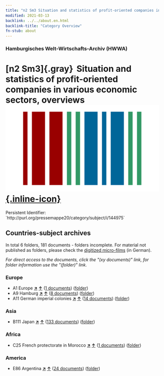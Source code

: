 ```yaml
---
title: "n2 Sm3 Situation and statistics of profit-oriented companies in various economic sectors, overviews"
modified: 2021-03-13
backlink: ../../about.en.html
backlink-title: "Category Overview"
fn-stub: about
---
```


### Hamburgisches Welt-Wirtschafts-Archiv (HWWA)

# [n2 Sm3]{.gray}&#8201; Situation and statistics of profit-oriented companies in various economic sectors, overviews &#160; [![Wikidata](/images/Wikidata-logo.svg "Wikidata"){.inline-icon}](http://www.wikidata.org/entity/Q104710415)

<div class="hint">Persistent Identifier: `http://purl.org/pressemappe20/category/subject/i/144975`</div>







## Countries-subject archives





In total 6 folders, 181 documents - folders incomplete.
For material not published as folders, please check the [digitized micro-films](/film/h1_sh.de.html) (in German).

_For direct access to the documents, click the "(xy documents)" link, for folder information use the "(folder)" link._



### Europe

- A1 Europe [**&nearr;**](../../../geo/i/140892/about.en.html "Europe (all folders)") [**&uarr;**](../../../geo/about.en.html#A1 "Country category system") (<a href="https://pm20.zbw.eu/iiifview/folder/sh/140892,144975" title="about: Europe : Situation and statistics of profit-oriented companies in various economic sectors, overviews" target="_blank">1 documents</a>) ([folder](../../../../folder/sh/1408xx/140892/1449xx/144975/about.en.html))
- A9 Hamburg [**&nearr;**](../../../geo/i/140905/about.en.html "Hamburg (all folders)") [**&uarr;**](../../../geo/about.en.html#A9 "Country category system") (<a href="https://pm20.zbw.eu/iiifview/folder/sh/140905,144975" title="about: Hamburg : Situation and statistics of profit-oriented companies in various economic sectors, overviews" target="_blank">8 documents</a>) ([folder](../../../../folder/sh/1409xx/140905/1449xx/144975/about.en.html))
- A11 German imperial colonies [**&nearr;**](../../../geo/i/140960/about.en.html "German imperial colonies (all folders)") [**&uarr;**](../../../geo/about.en.html#A11 "Country category system") (<a href="https://pm20.zbw.eu/iiifview/folder/sh/140960,144975" title="about: German imperial colonies : Situation and statistics of profit-oriented companies in various economic sectors, overviews" target="_blank">14 documents</a>) ([folder](../../../../folder/sh/1409xx/140960/1449xx/144975/about.en.html))

### Asia

- B111 Japan [**&nearr;**](../../../geo/i/141272/about.en.html "Japan (all folders)") [**&uarr;**](../../../geo/about.en.html#B111 "Country category system") (<a href="https://pm20.zbw.eu/iiifview/folder/sh/141272,144975" title="about: Japan : Situation and statistics of profit-oriented companies in various economic sectors, overviews" target="_blank">133 documents</a>) ([folder](../../../../folder/sh/1412xx/141272/1449xx/144975/about.en.html))

### Africa

- C25 French protectorate in Morocco [**&nearr;**](../../../geo/i/141358/about.en.html "French protectorate in Morocco (all folders)") [**&uarr;**](../../../geo/about.en.html#C25 "Country category system") (<a href="https://pm20.zbw.eu/iiifview/folder/sh/141358,144975" title="about: French protectorate in Morocco : Situation and statistics of profit-oriented companies in various economic sectors, overviews" target="_blank">1 documents</a>) ([folder](../../../../folder/sh/1413xx/141358/1449xx/144975/about.en.html))

### America

- E86 Argentina [**&nearr;**](../../../geo/i/141692/about.en.html "Argentina (all folders)") [**&uarr;**](../../../geo/about.en.html#E86 "Country category system") (<a href="https://pm20.zbw.eu/iiifview/folder/sh/141692,144975" title="about: Argentina : Situation and statistics of profit-oriented companies in various economic sectors, overviews" target="_blank">24 documents</a>) ([folder](../../../../folder/sh/1416xx/141692/1449xx/144975/about.en.html))








